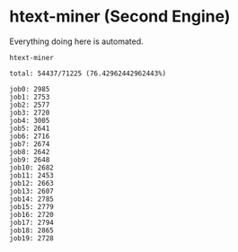 # htext-miner (Second Engine)

Everything doing here is automated.

```
htext-miner

total: 54437/71225 (76.42962442962443%)

job0: 2985
job1: 2753
job2: 2577
job3: 2720
job4: 3005
job5: 2641
job6: 2716
job7: 2674
job8: 2642
job9: 2648
job10: 2682
job11: 2453
job12: 2663
job13: 2607
job14: 2785
job15: 2779
job16: 2720
job17: 2794
job18: 2865
job19: 2728
```